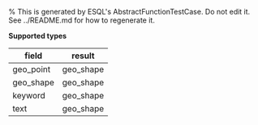 % This is generated by ESQL's AbstractFunctionTestCase. Do not edit it. See ../README.md for how to regenerate it.

**Supported types**

| field | result |
| --- | --- |
| geo_point | geo_shape |
| geo_shape | geo_shape |
| keyword | geo_shape |
| text | geo_shape |


